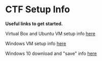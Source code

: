 # CTF Setup Info

**Useful links to get started.**


Virtual Box and Ubuntu VM setup info [here](https://ctf.hackucf.org/)

Windows VM setup info [here](https://www.extremetech.com/computing/198427-how-to-install-windows-10-in-a-virtual-machine)

Windows 10 download and "save" info [here](https://www.microsoft.com/en-us/software-download/windows10)

